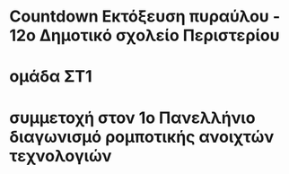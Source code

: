 # Countdown Εκτόξευση πυραύλου - 12ο Δημοτικό σχολείο Περιστερίου
# ομάδα ΣΤ1
# συμμετοχή στον 1ο Πανελλήνιο διαγωνισμό ρομποτικής ανοιχτών τεχνολογιών     
